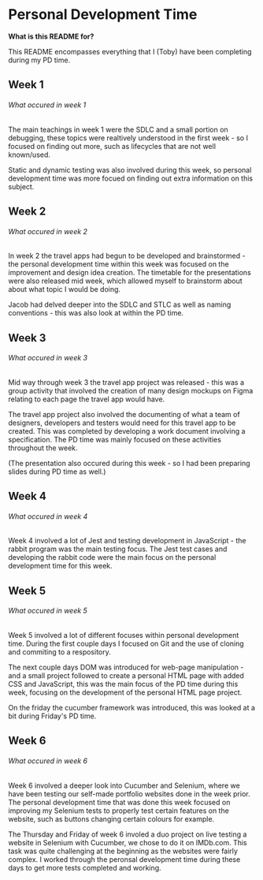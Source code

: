 # Personal Development Time

**What is this README for?**

This README encompasses everything that I (Toby) have been completing during my PD time.

## Week 1
###### What occured in week 1 ######
The main teachings in week 1 were the SDLC and a small portion on debugging, these topics were realtively understood in the first week - so I focused on finding out more, such as lifecycles that 
are not well known/used.

Static and dynamic testing was also involved during this week, so personal development time was more focued on finding out extra information on this subject.

## Week 2
###### What occured in week 2 ######
In week 2 the travel apps had begun to be developed
and brainstormed - the personal development time within this week was focused on the improvement and 
design idea creation. The timetable for the presentations were also released mid week, which allowed myself to brainstorm about about what topic
I would be doing.

Jacob had delved deeper into the SDLC and STLC as well as naming conventions - this was also look at within the PD time.

## Week 3
###### What occured in week 3 ######
Mid way through week 3 the travel app project was released - this was a group activity that involved the creation of many design mockups on Figma relating to each page the travel app would have. 

The travel app project also involved the documenting of what a team of designers, developers and testers would need for this travel app to be created. This was completed by developing a work document involving a specification. The PD time was mainly focused on these activities throughout the week.

(The presentation also occured during this week - so I had been preparing slides during PD time as well.)


## Week 4
###### What occured in week 4 ######
Week 4 involved a lot of Jest and testing development in JavaScript - the rabbit program was the main testing focus. The Jest test cases and developing the rabbit code were the main focus on the personal development time for this week.

## Week 5
###### What occured in week 5 ######
Week 5 involved a lot of different focuses within personal development time. During the first couple days I focused on Git and the use of cloning and commiting to a respository. 

The next couple days DOM was introduced for web-page manipulation - and a small project followed to create a personal HTML page with added CSS and JavaScript, this was the main focus of the PD time during this week, focusing on the development of the personal HTML page project. 

On the friday the cucumber framework was introduced, this was looked at a bit during Friday's PD time.

## Week 6
###### What occured in week 6 ######
Week 6 involved a deeper look into Cucumber and Selenium, where we have been testing our self-made portfolio websites done in the week prior. The personal development time that was done this week focused on improving my Selenium tests to properly test certain features on the website, such as buttons changing certain colours for example.

The Thursday and Friday of week 6 involed a duo project on live testing a website in Selenium with Cucumber, we chose to do it on IMDb.com. This task was quite challenging at the beginning as the websites were fairly complex. I worked through the peronsal development time during these days to get more tests completed and working. 

